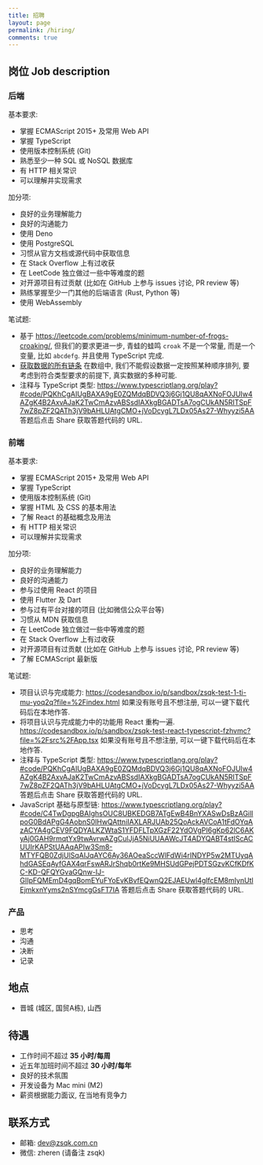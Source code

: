 ```yaml
---
title: 招聘
layout: page
permalink: /hiring/
comments: true
---
```


## 岗位 Job description

### 后端

基本要求:

- 掌握 ECMAScript 2015+ 及常用 Web API
- 掌握 TypeScript
- 使用版本控制系统 (Git)
- 熟悉至少一种 SQL 或 NoSQL 数据库
- 有 HTTP 相关常识
- 可以理解并实现需求

加分项:

- 良好的业务理解能力
- 良好的沟通能力
- 使用 Deno
- 使用 PostgreSQL
- 习惯从官方文档或源代码中获取信息
- 在 Stack Overflow 上有过收获
- 在 LeetCode 独立做过一些中等难度的题
- 对开源项目有过贡献 (比如在 GitHub 上参与 issues 讨论, PR review 等)
- 熟练掌握至少一门其他的后端语言 (Rust, Python 等)
- 使用 WebAssembly

笔试题:

- 基于 <https://leetcode.com/problems/minimum-number-of-frogs-croaking/>,
  但我们的要求更进一步, 青蛙的蛙鸣 `croak` 不是一个常量, 而是一个变量, 比如 `abcdefg`.
  并且使用 TypeScript 完成.
- [获取数据的所有链条](https://www.typescriptlang.org/play?#code/MYewdgzgLgBAJgQygmBeGBtAUDGBvGASzgC4YBGAGhgAdiyAGGAX0p3yNJgCZq6umrdgXowAzH1HkWbXCK4AWSVzEzhnMgFZlZBWoC6AbixZQkWACcAphDSZ1UnTAbVgACwSEwZDPrVyNHicXGHdPb0w-IQDRCVpHUI8vH3Io2Q5RJXiVVySIjCpxNIcubWzdXPCU6jiFYqMTKABPGisYADEwOwAKADcybubWkAAzeCQEAEpJtAA+GCGrUZhrCGNTcGgYEYjOnpnUebx2AHoTmAAVAHkAESuyQBjtQAQjQFPowF-FQAdTLGYsIA)
  在数组中, 我们不能假设数据一定按照某种顺序排列, 要考虑到符合类型要求的前提下, 真实数据的多种可能.
- 注释与 TypeScript 类型:
  <https://www.typescriptlang.org/play?#code/PQKhCgAIUgBAXA9gE0ZQMdqBDVQ3j6Gj1QU8qAXNoFOJUIw4AZgK4B2AxvAJaK2TwCmAzvABSsdIAXkgBGADTsA7ogCUkAN5RITSpF7wZ8pZF2QATh3jV9bAHLUAtgCMO+jVoDcygL7LDx05As27-Whyyzi5AA>
  答题后点击 Share 获取答题代码的 URL.

### 前端

基本要求:

- 掌握 ECMAScript 2015+ 及常用 Web API
- 掌握 TypeScript
- 使用版本控制系统 (Git)
- 掌握 HTML 及 CSS 的基本用法
- 了解 React 的基础概念及用法
- 有 HTTP 相关常识
- 可以理解并实现需求

加分项:

- 良好的业务理解能力
- 良好的沟通能力
- 参与过使用 React 的项目
- 使用 Flutter 及 Dart
- 参与过有平台对接的项目 (比如微信公众平台等)
- 习惯从 MDN 获取信息
- 在 LeetCode 独立做过一些中等难度的题
- 在 Stack Overflow 上有过收获
- 对开源项目有过贡献 (比如在 GitHub 上参与 issues 讨论, PR review 等)
- 了解 ECMAScript 最新版

笔试题:

- 项目认识与完成能力:
  <https://codesandbox.io/p/sandbox/zsqk-test-1-ti-mu-yoq2q?file=%2Findex.html>
  如果没有账号且不想注册, 可以一键下载代码后在本地作答.
- 将项目认识与完成能力中的功能用 React 重构一遍.
  <https://codesandbox.io/p/sandbox/zsqk-test-react-typescript-fzhvmc?file=%2Fsrc%2FApp.tsx>
  如果没有账号且不想注册, 可以一键下载代码后在本地作答.
- 注释与 TypeScript 类型:
  <https://www.typescriptlang.org/play?#code/PQKhCgAIUgBAXA9gE0ZQMdqBDVQ3j6Gj1QU8qAXNoFOJUIw4AZgK4B2AxvAJaK2TwCmAzvABSsdIAXkgBGADTsA7ogCUkAN5RITSpF7wZ8pZF2QATh3jV9bAHLUAtgCMO+jVoDcygL7LDx05As27-Whyyzi5AA>
  答题后点击 Share 获取答题代码的 URL.
- JavaScript 基础与原型链:
  <https://www.typescriptlang.org/play?#code/C4TwDgpgBAIghsOUC8UBKEDGB7ATgEwB4BnYXASwDsBzAGilIpoG0BdAPgG4AobnS0lHwQAttniIAXLARJUAb25QoAckAVCoA1tFdOYqAzACYA4gCEV9FQDYALKZWtaS1YFDFLTpXGzF22YdOVgPI6gKp62lC6AKyAj0GAH9rmqtYx9twAvrwAZgCulJjA5NiUUAAWcJT4ADYQABT4stIScACUUIrKAPStUAAqAPIw3Sm8-MTYFQB0ZdjUlSqAIJqAYC6Ay36AOeaSccWlFdWi4rINDYP5w2MTUyqAhdGASEqAyfGAX4qrFswARJrShqb0rtKe9MHSUdGPejPDTSGzvKCfKDfKC-KD-QFQYGvaGQnw-IJ-GIIpFQMEmD4gqBomEYuFYoEvKBvfEQwnQ2EJAEUwl4glfcEM8mIynUtlEjmkxnYyms2nSYmcgGsFT7IA>
  答题后点击 Share 获取答题代码的 URL.

<script>const guide = `答题指南:

项目认识与完成能力, 共考察如下几点:

1. 前端基础结构理解. (看是否达成基本目的, 查到用户)
2. CSS 基础及语义化. (.result.success 是否正确完成及使用)
3. 项目数据结构理解. (可以根据编号显示姓名)
4. JS 数组基础操作. (从多人中找到符合要求的人)
5. Web API 基础操作, DOM 操作. (找到特定 DOM, 修改其 class)
6. JS 函数调用. (使用列出的一些函数)
7. 前端程序健壮性. (找不到人时, 也有相应的 DOM 变动)
8. 使用 fetch 完成网络请求, 而不要使用其他第三方库及 XMLHttpRequest.
9. 考虑到网络超时错误. (使用信号来做超时则更佳)
10. 正确使用缓存.
11. 不要使用 var 等现代 ECMAScript 已有工程上更好的替代方案的语法.

React:

1. 使用函数组件. (更贴合团队习惯)
2. 使用 Hooks. (更贴合团队习惯)
3. 使用组件而不是 CSS 的方式显示以避免无意义的 DOM 渲染.
4. 实现之前项目的全部功能, 不要因重构丢功能.
5. 进行组件的合理拆分, 数据组件, 功能组件.
6. 进行组件的合理拆分, 功能组件分为操作组件与显示组件.
7. 如果使用 TS, 不应该有明显的类型问题.
8. state 设计是否合理且收敛.
9. 代码注释是否清晰.
10. 使用 useCallback 等优化性能. (微小但有用)
11. 不要引用额外依赖.
12. 不要出现基础的 TS 语法问题, 比如隐性的 any.
13. 不要使用 any 而是细化类型, 在必要时可使用 unknown.
14. 不要在运行时推断不足的情况下使用 as.
15. 不要再进行 DOM 操作.

注释与 TypeScript 类型, 共考察如下几点:

1. 修复 TypeScript 函数参数类型问题.
2. 增加 TypeScript 函数返回类型.
3. 合理的函数注释名称, 是否理解函数基础功能.
4. 正确完善函数参数的注释, 可选及默认值是否理解清楚.
5. 根据代码功能推断参数类型.
6. 完成后移除 @todo.
7. 完成过程中不要使用不必要的 tags.
8. 不要破坏代码原本的功能.

JavaScript 基础与原型链, 共考察如下几点:

1. 功能实现能力. 要实现功能, 处理结果要与预期一致.
2. 避免 hardcode. 不能假设数据一定有三个属性, 也可以是两个, 也可能是四个,
   每个属性中的值数量也是不固定的.
3. JS 基础用法. 看功能是如何实现的, 如何使用 JS 基础语法和常见方法.
4. 合理的函数拆分. 在实现功能的前提下, 是否对复杂功能进行合理的功能拆分.
5. 使用 ECMAScript 较新的语法, 比如避免使用 var.
6. 细节是否完善, 比如最终字符串中的逗号和空格是否如预期中的要求.
`</script>

### 产品

- 思考
- 沟通
- 决断
- 记录

## 地点

- 晋城 (城区, 国贸A栋), 山西

## 待遇

- 工作时间不超过 **35 小时/每周**
- 近五年加班时间不超过 **30 小时/每年**
- 良好的技术氛围
- 开发设备为 Mac mini (M2)
- 薪资根据能力面议, 在当地有竞争力

## 联系方式

- 邮箱: <dev@zsqk.com.cn>
- 微信: zheren (请备注 zsqk)
